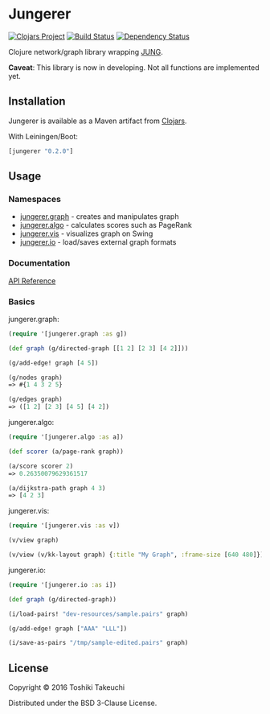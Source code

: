# Jungerer

[![Clojars Project](https://img.shields.io/clojars/v/jungerer.svg)](https://clojars.org/jungerer)
[![Build Status](https://travis-ci.org/totakke/jungerer.svg?branch=master)](https://travis-ci.org/totakke/jungerer)
[![Dependency Status](https://www.versioneye.com/user/projects/5722e192ba37ce00350af2d9/badge.svg)](https://www.versioneye.com/user/projects/5722e192ba37ce00350af2d9)

Clojure network/graph library wrapping [JUNG][jung].

**Caveat**: This library is now in developing. Not all functions are implemented yet.

## Installation

Jungerer is available as a Maven artifact from [Clojars](https://clojars.org/jungerer).

With Leiningen/Boot:

```clojure
[jungerer "0.2.0"]
```

## Usage

### Namespaces

* [jungerer.graph][jungerer.graph] - creates and manipulates graph
* [jungerer.algo][jungerer.algo] - calculates scores such as PageRank
* [jungerer.vis][jungerer.vis] - visualizes graph on Swing
* [jungerer.io][jungerer.io] - load/saves external graph formats

### Documentation

[API Reference](https://totakke.github.io/jungerer/)

### Basics

jungerer.graph:

```clojure
(require '[jungerer.graph :as g])

(def graph (g/directed-graph [[1 2] [2 3] [4 2]]))

(g/add-edge! graph [4 5])

(g/nodes graph)
=> #{1 4 3 2 5}

(g/edges graph)
=> ([1 2] [2 3] [4 5] [4 2])
```

jungerer.algo:

```clojure
(require '[jungerer.algo :as a])

(def scorer (a/page-rank graph))

(a/score scorer 2)
=> 0.26350079629361517

(a/dijkstra-path graph 4 3)
=> [4 2 3]
```

jungerer.vis:

```clojure
(require '[jungerer.vis :as v])

(v/view graph)

(v/view (v/kk-layout graph) {:title "My Graph", :frame-size [640 480]})
```

jungerer.io:

```clojure
(require '[jungerer.io :as i])

(def graph (g/directed-graph))

(i/load-pairs! "dev-resources/sample.pairs" graph)

(g/add-edge! graph ["AAA" "LLL"])

(i/save-as-pairs "/tmp/sample-edited.pairs" graph)
```

## License

Copyright © 2016 Toshiki Takeuchi

Distributed under the BSD 3-Clause License.

[jung]: http://jrtom.github.io/jung/
[jungerer.graph]: https://github.com/totakke/jungerer/blob/master/src/jungerer/graph.clj
[jungerer.algo]: https://github.com/totakke/jungerer/blob/master/src/jungerer/algo.clj
[jungerer.vis]: https://github.com/totakke/jungerer/blob/master/src/jungerer/vis.clj
[jungerer.io]: https://github.com/totakke/jungerer/blob/master/src/jungerer/io.clj
